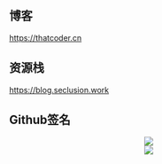 ## 博客
https://thatcoder.cn
## 资源栈
https://blog.seclusion.work

## Github签名

<div align="center"> <img src="https://github-readme-stats.vercel.app/api?username=ThatCoders&show_icons=true&count_private=true&hide=prs&theme=default_repocard"> </div>

<div align="center"> <img src="https://github-readme-stats.vercel.app/api/top-langs/?username=ThatCoders"> </div>
